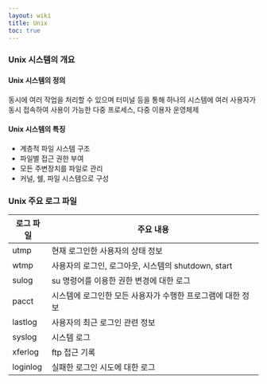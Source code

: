 ```yaml
---
layout: wiki
title: Unix
toc: true
---
```


### Unix 시스템의 개요
#### Unix 시스템의 정의
동시에 여러 작업을 처리할 수 있으며 터미널 등을 통해 하나의 시스템에 여러 사용자가 동시 접속하여 사용이 가능한 다중 프로세스, 다중 이용자 운영체제

#### Unix 시스템의 특징
* 계층적 파일 시스템 구조
* 파일별 접근 권한 부여
* 모든 주변장치를 파일로 관리
* 커널, 쉘, 파일 시스템으로 구성

### Unix 주요 로그 파일

|로그 파일|주요 내용|
|---------|---------|
|utmp|현재 로그인한 사용자의 상태 정보|
|wtmp|사용자의 로그인, 로그아웃, 시스템의 shutdown, start|
|sulog|su 명령어를 이용한 권한 변경에 대한 로그|
|pacct|시스템에 로그인한 모든 사용자가 수행한 프로그램에 대한 정보|
|lastlog|사용자의 최근 로그인 관련 정보|
|syslog|시스템 로그|
|xferlog|ftp 접근 기록|
|loginlog|실패한 로그인 시도에 대한 로그|

